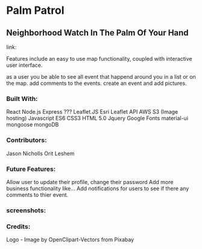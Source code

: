 # Palm Patrol

## Neighborhood Watch In The Palm Of Your Hand

link:

Features include an easy to use map functionality, coupled with interactive user interface.

as a user you be able to see all event that happend around you in a list or on the map. add comments to the events.
create an event and add pictures.

### Built With:

React
Node.js
Express ???
Leaflet.JS
Esri Leaflet API
AWS S3 (Image hosting)
Javascript ES6
CSS3
HTML 5.0
Jquery
Google Fonts
material-ui
mongoose
mongoDB

### Contributors:

Jason Nicholls
Orit Leshem

### Future Features:

Allow user to update their profile, change their password
Add more business functionality like...
Add notifications for users to see if there any comments to thier event.

### screenshots:

### Credits:

Logo - Image by OpenClipart-Vectors from Pixabay
